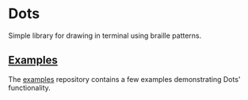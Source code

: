 # Dots

Simple library for drawing in terminal using braille patterns.

## [Examples](https://github.com/ihrk/dots/examples)

The [examples](https://github.com/ihrk/dots/examples) repository contains a few
examples demonstrating Dots' functionality.

